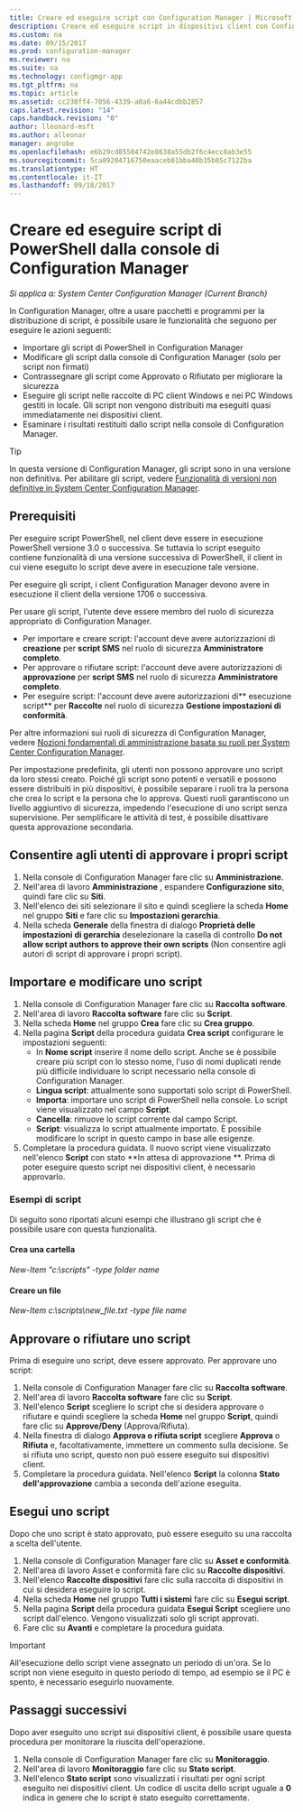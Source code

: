 ```yaml
---
title: Creare ed eseguire script con Configuration Manager | Microsoft Docs
description: Creare ed eseguire script in dispositivi client con Configuration Manager.
ms.custom: na
ms.date: 09/15/2017
ms.prod: configuration-manager
ms.reviewer: na
ms.suite: na
ms.technology: configmgr-app
ms.tgt_pltfrm: na
ms.topic: article
ms.assetid: cc230ff4-7056-4339-a0a6-6a44cdbb2857
caps.latest.revision: "14"
caps.handback.revision: "0"
author: lleonard-msft
ms.author: alleonar
manager: angrobe
ms.openlocfilehash: e6b29cd85504742e8638a55db2f6c4ecc8ab3e55
ms.sourcegitcommit: 5ca89204716750eaaceb01bba40b35b85c7122ba
ms.translationtype: HT
ms.contentlocale: it-IT
ms.lasthandoff: 09/18/2017
---
```

# <a name="create-and-run-powershell-scripts-from-the-configuration-manager-console"></a>Creare ed eseguire script di PowerShell dalla console di Configuration Manager

*Si applica a: System Center Configuration Manager (Current Branch)*

In Configuration Manager, oltre a usare pacchetti e programmi per la distribuzione di script, è possibile usare le funzionalità che seguono per eseguire le azioni seguenti:

- Importare gli script di PowerShell in Configuration Manager
- Modificare gli script dalla console di Configuration Manager (solo per script non firmati)
- Contrassegnare gli script come Approvato o Rifiutato per migliorare la sicurezza
- Eseguire gli script nelle raccolte di PC client Windows e nei PC Windows gestiti in locale. Gli script non vengono distribuiti ma eseguiti quasi immediatamente nei dispositivi client.
- Esaminare i risultati restituiti dallo script nella console di Configuration Manager.

>[!TIP]
>In questa versione di Configuration Manager, gli script sono in una versione non definitiva. Per abilitare gli script, vedere [Funzionalità di versioni non definitive in System Center Configuration Manager](/sccm/core/servers/manage/pre-release-features).

## <a name="prerequisites"></a>Prerequisiti

Per eseguire script PowerShell, nel client deve essere in esecuzione PowerShell versione 3.0 o successiva. Se tuttavia lo script eseguito contiene funzionalità di una versione successiva di PowerShell, il client in cui viene eseguito lo script deve avere in esecuzione tale versione.

Per eseguire gli script, i client Configuration Manager devono avere in esecuzione il client della versione 1706 o successiva.

Per usare gli script, l'utente deve essere membro del ruolo di sicurezza appropriato di Configuration Manager.

- Per importare e creare script: l'account deve avere autorizzazioni di **creazione** per **script SMS** nel ruolo di sicurezza **Amministratore completo**.
- Per approvare o rifiutare script: l'account deve avere autorizzazioni di **approvazione** per **script SMS** nel ruolo di sicurezza **Amministratore completo**.
- Per eseguire script: l'account deve avere autorizzazioni di** esecuzione script** per **Raccolte** nel ruolo di sicurezza **Gestione impostazioni di conformità**.

Per altre informazioni sui ruoli di sicurezza di Configuration Manager, vedere [Nozioni fondamentali di amministrazione basata su ruoli per System Center Configuration Manager](/sccm/core/understand/fundamentals-of-role-based-administration).

Per impostazione predefinita, gli utenti non possono approvare uno script da loro stessi creato. Poiché gli script sono potenti e versatili e possono essere distribuiti in più dispositivi, è possibile separare i ruoli tra la persona che crea lo script e la persona che lo approva. Questi ruoli garantiscono un livello aggiuntivo di sicurezza, impedendo l'esecuzione di uno script senza supervisione. Per semplificare le attività di test, è possibile disattivare questa approvazione secondaria.

## <a name="allow-users-to-approve-their-own-scripts"></a>Consentire agli utenti di approvare i propri script

1. Nella console di Configuration Manager fare clic su **Amministrazione**.
2. Nell'area di lavoro **Amministrazione** , espandere **Configurazione sito**, quindi fare clic su **Siti**.
3. Nell'elenco dei siti selezionare il sito e quindi scegliere la scheda **Home** nel gruppo **Siti** e fare clic su **Impostazioni gerarchia**.
4. Nella scheda **Generale** della finestra di dialogo **Proprietà delle impostazioni di gerarchia** deselezionare la casella di controllo **Do not allow script authors to approve their own scripts** (Non consentire agli autori di script di approvare i propri script).

## <a name="import-and-edit-a-script"></a>Importare e modificare uno script

1. Nella console di Configuration Manager fare clic su **Raccolta software**.
2. Nell'area di lavoro **Raccolta software** fare clic su **Script**.
3. Nella scheda **Home** nel gruppo **Crea** fare clic su **Crea gruppo**.
4. Nella pagina **Script** della procedura guidata **Crea script** configurare le impostazioni seguenti:
    - In **Nome script** inserire il nome dello script. Anche se è possibile creare più script con lo stesso nome, l'uso di nomi duplicati rende più difficile individuare lo script necessario nella console di Configuration Manager.
    - **Lingua script**: attualmente sono supportati solo script di PowerShell.
    - **Importa**: importare uno script di PowerShell nella console. Lo script viene visualizzato nel campo **Script**.
    - **Cancella**: rimuove lo script corrente dal campo Script.
    - **Script**: visualizza lo script attualmente importato. È possibile modificare lo script in questo campo in base alle esigenze.
5. Completare la procedura guidata. Il nuovo script viene visualizzato nell'elenco **Script** con stato **In attesa di approvazione **. Prima di poter eseguire questo script nei dispositivi client, è necessario approvarlo.

### <a name="script-examples"></a>Esempi di script

Di seguito sono riportati alcuni esempi che illustrano gli script che è possibile usare con questa funzionalità.

#### <a name="create-a-folder"></a>Crea una cartella

*New-Item "c:\scripts" -type folder name*


#### <a name="create-a-file"></a>Creare un file

*New-Item c:\scripts\new_file.txt -type file name*


## <a name="approve-or-deny-a-script"></a>Approvare o rifiutare uno script

Prima di eseguire uno script, deve essere approvato. Per approvare uno script:

1. Nella console di Configuration Manager fare clic su **Raccolta software**.
2. Nell'area di lavoro **Raccolta software** fare clic su **Script**.
3. Nell'elenco **Script** scegliere lo script che si desidera approvare o rifiutare e quindi scegliere la scheda **Home** nel gruppo **Script**, quindi fare clic su **Approve/Deny** (Approva/Rifiuta).
4. Nella finestra di dialogo **Approva o rifiuta script** scegliere **Approva** o **Rifiuta** e, facoltativamente, immettere un commento sulla decisione. Se si rifiuta uno script, questo non può essere eseguito sui dispositivi client.
5. Completare la procedura guidata. Nell'elenco **Script** la colonna **Stato dell'approvazione** cambia a seconda dell'azione eseguita.

## <a name="run-a-script"></a>Esegui uno script
Dopo che uno script è stato approvato, può essere eseguito su una raccolta a scelta dell'utente.

1. Nella console di Configuration Manager fare clic su **Asset e conformità**.
2. Nell'area di lavoro Asset e conformità fare clic su **Raccolte dispositivi**.
3. Nell'elenco **Raccolte dispositivi** fare clic sulla raccolta di dispositivi in cui si desidera eseguire lo script.
4. Nella scheda **Home** nel gruppo **Tutti i sistemi** fare clic su **Esegui script**.
5. Nella pagina **Script** della procedura guidata **Esegui Script** scegliere uno script dall'elenco. Vengono visualizzati solo gli script approvati.
6. Fare clic su **Avanti** e completare la procedura guidata.

>[!IMPORTANT]
>All'esecuzione dello script viene assegnato un periodo di un'ora. Se lo script non viene eseguito in questo periodo di tempo, ad esempio se il PC è spento, è necessario eseguirlo nuovamente.

## <a name="next-steps"></a>Passaggi successivi

Dopo aver eseguito uno script sui dispositivi client, è possibile usare questa procedura per monitorare la riuscita dell'operazione.

1. Nella console di Configuration Manager fare clic su **Monitoraggio**.
2. Nell'area di lavoro **Monitoraggio** fare clic su **Stato script**.
3. Nell'elenco **Stato script** sono visualizzati i risultati per ogni script eseguito nei dispositivi client. Un codice di uscita dello script uguale a **0** indica in genere che lo script è stato eseguito correttamente.
